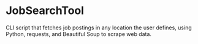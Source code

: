# JobSearchTool
CLI script that fetches job postings in any location the user defines, using Python, requests, and Beautiful Soup to scrape web data.
